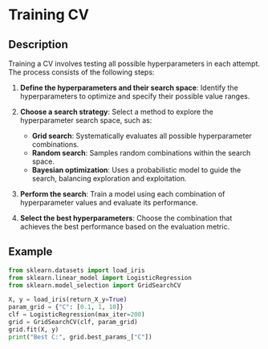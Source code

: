 # Training CV

## Description

Training a CV involves testing all possible hyperparameters in each attempt.
The process consists of the following steps:

1. **Define the hyperparameters and their search space**: Identify the hyperparameters to optimize and specify their possible value ranges.
2. **Choose a search strategy**: Select a method to explore the hyperparameter search space, such as:

   - **Grid search**: Systematically evaluates all possible hyperparameter combinations.
   - **Random search**: Samples random combinations within the search space.
   - **Bayesian optimization**: Uses a probabilistic model to guide the search, balancing exploration and exploitation.

3. **Perform the search**: Train a model using each combination of hyperparameter values and evaluate its performance.
4. **Select the best hyperparameters**: Choose the combination that achieves the best performance based on the evaluation metric.

## Example

```python
from sklearn.datasets import load_iris
from sklearn.linear_model import LogisticRegression
from sklearn.model_selection import GridSearchCV

X, y = load_iris(return_X_y=True)
param_grid = {"C": [0.1, 1, 10]}
clf = LogisticRegression(max_iter=200)
grid = GridSearchCV(clf, param_grid)
grid.fit(X, y)
print("Best C:", grid.best_params_["C"])
```
